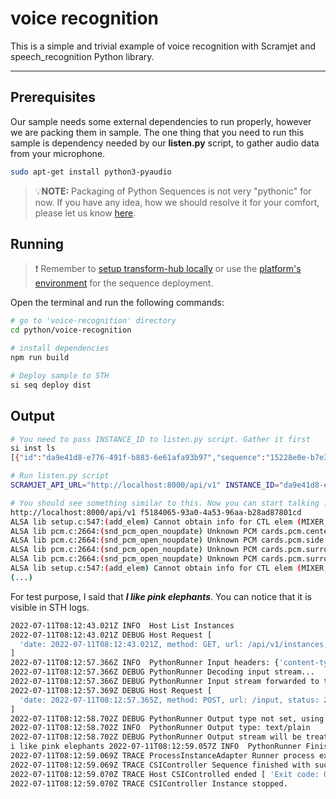 # voice recognition

This is a simple and trivial example of voice recognition with Scramjet and speech_recognition Python library.

___

## Prerequisites

Our sample needs some external dependencies to run properly, however we are packing them in sample. The one thing that you need to run this sample is dependency needed by our **listen.py** script, to gather audio data from your microphone.

```bash
sudo apt-get install python3-pyaudio
```

> 💡**NOTE:** Packaging of Python Sequences is not very "pythonic" for now. If you have any idea, how we should resolve it for your comfort, please let us know [here](https://github.com/scramjetorg/transform-hub/issues/598).

## Running

> ❗ Remember to [setup transform-hub locally](https://docs.scramjet.org/transform-hub/installation) or use the [platform's environment](https://docs.scramjet.org/platform/get-started/) for the sequence deployment.

Open the terminal and run the following commands:

```bash
# go to 'voice-recognition' directory
cd python/voice-recognition

# install dependencies
npm run build

# Deploy sample to STH
si seq deploy dist
```

## Output

```bash
# You need to pass INSTANCE_ID to listen.py script. Gather it first
si inst ls
[{"id":"da9e41d8-e776-491f-b883-6e61afa93b97","sequence":"15228e0e-b7e3-4008-b4ee-e9aa1d0008d9"}]

# Run listen.py script
SCRAMJET_API_URL="http://localhost:8000/api/v1" INSTANCE_ID="da9e41d8-e776-491f-b883-6e61afa93b97" python3 listen.py

# You should see something similar to this. Now you can start talking :)
http://localhost:8000/api/v1 f5184065-93a0-4a53-96aa-b28ad87801cd
ALSA lib setup.c:547:(add_elem) Cannot obtain info for CTL elem (MIXER,'AC97 2ch->4ch Copy Switch',0,0,0): No such file or directory
ALSA lib pcm.c:2664:(snd_pcm_open_noupdate) Unknown PCM cards.pcm.center_lfe
ALSA lib pcm.c:2664:(snd_pcm_open_noupdate) Unknown PCM cards.pcm.side
ALSA lib pcm.c:2664:(snd_pcm_open_noupdate) Unknown PCM cards.pcm.surround21
ALSA lib pcm.c:2664:(snd_pcm_open_noupdate) Unknown PCM cards.pcm.surround21
ALSA lib setup.c:547:(add_elem) Cannot obtain info for CTL elem (MIXER,'AC97 2ch->4ch Copy Switch',0,0,0): No such file or directory
(...)

```

For test purpose, I said that ***I like pink elephants***. You can notice that it is visible in STH logs.

```bash
2022-07-11T08:12:43.021Z INFO  Host List Instances
2022-07-11T08:12:43.021Z DEBUG Host Request [
  'date: 2022-07-11T08:12:43.021Z, method: GET, url: /api/v1/instances, status: 200'
]
2022-07-11T08:12:57.366Z INFO  PythonRunner Input headers: {'content-type': 'text/plain'}
2022-07-11T08:12:57.366Z DEBUG PythonRunner Decoding input stream...
2022-07-11T08:12:57.366Z DEBUG PythonRunner Input stream forwarded to the instance.
2022-07-11T08:12:57.369Z DEBUG Host Request [
  'date: 2022-07-11T08:12:57.365Z, method: POST, url: /input, status: 200'
]
2022-07-11T08:12:58.702Z DEBUG PythonRunner Output type not set, using default
2022-07-11T08:12:58.702Z INFO  PythonRunner Output type: text/plain
2022-07-11T08:12:58.702Z DEBUG PythonRunner Output stream will be treated as text and encoded
i like pink elephants 2022-07-11T08:12:59.057Z INFO  PythonRunner Finished.
2022-07-11T08:12:59.069Z TRACE ProcessInstanceAdapter Runner process exited [ 10994 ]
2022-07-11T08:12:59.069Z TRACE CSIController Sequence finished with success [ 0 ]
2022-07-11T08:12:59.070Z TRACE Host CSIControlled ended [ 'Exit code: 0' ]
2022-07-11T08:12:59.070Z TRACE CSIController Instance stopped.

```
